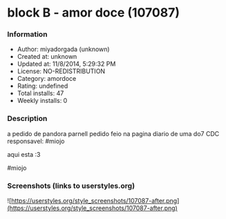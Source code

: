 # block B - amor doce (107087)

### Information
- Author: miyadorgada (unknown)
- Created at: unknown
- Updated at: 11/8/2014, 5:29:32 PM
- License: NO-REDISTRIBUTION
- Category: amordoce
- Rating: undefined
- Total installs: 47
- Weekly installs: 0


### Description
a pedido de pandora parnell
pedido feio na pagina diario de uma do7
CDC responsavel: #miojo

aqui esta :3

#miojo


### Screenshots (links to userstyles.org)
![https://userstyles.org/style_screenshots/107087-after.png](https://userstyles.org/style_screenshots/107087-after.png)


